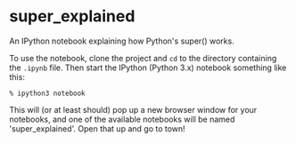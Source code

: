 super_explained
===============

An IPython notebook explaining how Python's super() works.

To use the notebook, clone the project and `cd` to the directory containing the `.ipynb` file. Then start the IPython (Python 3.x) notebook something like this:

    % ipython3 notebook
    
This will (or at least should) pop up a new browser window for your notebooks, and one of the available notebooks will be named 'super_explained'. Open that up and go to town!
